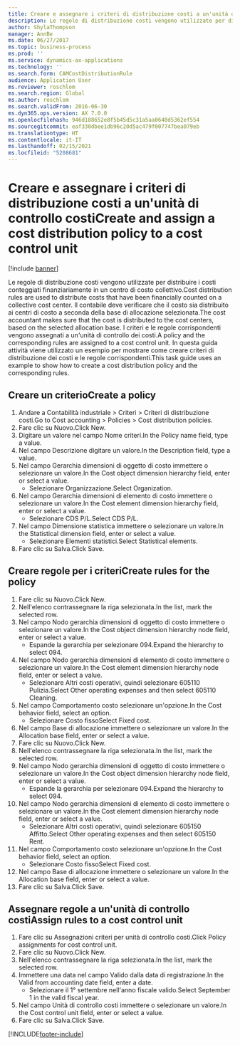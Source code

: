 ```yaml
---
title: Creare e assegnare i criteri di distribuzione costi a un'unità di controllo costi
description: Le regole di distribuzione costi vengono utilizzate per distribuire i costi conteggiati finanziariamente in un centro di costo collettivo.
author: ShylaThompson
manager: AnnBe
ms.date: 06/27/2017
ms.topic: business-process
ms.prod: ''
ms.service: dynamics-ax-applications
ms.technology: ''
ms.search.form: CAMCostDistributionRule
audience: Application User
ms.reviewer: roschlom
ms.search.region: Global
ms.author: roschlom
ms.search.validFrom: 2016-06-30
ms.dyn365.ops.version: AX 7.0.0
ms.openlocfilehash: 946d188652e8f5b45d5c31a5aa0640d5362ef554
ms.sourcegitcommit: eaf330dbee1db96c20d5ac479f007747bea079eb
ms.translationtype: HT
ms.contentlocale: it-IT
ms.lasthandoff: 02/15/2021
ms.locfileid: "5208681"
---
```

# <a name="create-and-assign-a-cost-distribution-policy-to-a-cost-control-unit"></a><span data-ttu-id="ef4da-103">Creare e assegnare i criteri di distribuzione costi a un'unità di controllo costi</span><span class="sxs-lookup"><span data-stu-id="ef4da-103">Create and assign a cost distribution policy to a cost control unit</span></span>

[!include [banner](../../includes/banner.md)]

<span data-ttu-id="ef4da-104">Le regole di distribuzione costi vengono utilizzate per distribuire i costi conteggiati finanziariamente in un centro di costo collettivo.</span><span class="sxs-lookup"><span data-stu-id="ef4da-104">Cost distribution rules are used to distribute costs that have been financially counted on a collective cost center.</span></span> <span data-ttu-id="ef4da-105">Il contabile deve verificare che il costo sia distribuito ai centri di costo a seconda della base di allocazione selezionata.</span><span class="sxs-lookup"><span data-stu-id="ef4da-105">The cost accountant makes sure that the cost is distributed to the cost centers, based on the selected allocation base.</span></span> <span data-ttu-id="ef4da-106">I criteri e le regole corrispondenti vengono assegnati a un'unità di controllo dei costi.</span><span class="sxs-lookup"><span data-stu-id="ef4da-106">A policy and the corresponding rules are assigned to a cost control unit.</span></span> <span data-ttu-id="ef4da-107">In questa guida attività viene utilizzato un esempio per mostrare come creare criteri di distribuzione dei costi e le regole corrispondenti.</span><span class="sxs-lookup"><span data-stu-id="ef4da-107">This task guide uses an example to show how to create a cost distribution policy and the corresponding rules.</span></span>


## <a name="create-a-policy"></a><span data-ttu-id="ef4da-108">Creare un criterio</span><span class="sxs-lookup"><span data-stu-id="ef4da-108">Create a policy</span></span>
1. <span data-ttu-id="ef4da-109">Andare a Contabilità industriale > Criteri > Criteri di distribuzione costi.</span><span class="sxs-lookup"><span data-stu-id="ef4da-109">Go to Cost accounting > Policies > Cost distribution policies.</span></span>
2. <span data-ttu-id="ef4da-110">Fare clic su Nuovo.</span><span class="sxs-lookup"><span data-stu-id="ef4da-110">Click New.</span></span>
3. <span data-ttu-id="ef4da-111">Digitare un valore nel campo Nome criteri.</span><span class="sxs-lookup"><span data-stu-id="ef4da-111">In the Policy name field, type a value.</span></span>
4. <span data-ttu-id="ef4da-112">Nel campo Descrizione digitare un valore.</span><span class="sxs-lookup"><span data-stu-id="ef4da-112">In the Description field, type a value.</span></span>
5. <span data-ttu-id="ef4da-113">Nel campo Gerarchia dimensioni di oggetto di costo immettere o selezionare un valore.</span><span class="sxs-lookup"><span data-stu-id="ef4da-113">In the Cost object dimension hierarchy field, enter or select a value.</span></span>
    * <span data-ttu-id="ef4da-114">Selezionare Organizzazione.</span><span class="sxs-lookup"><span data-stu-id="ef4da-114">Select Organization.</span></span>  
6. <span data-ttu-id="ef4da-115">Nel campo Gerarchia dimensioni di elemento di costo immettere o selezionare un valore.</span><span class="sxs-lookup"><span data-stu-id="ef4da-115">In the Cost element dimension hierarchy field, enter or select a value.</span></span>
    * <span data-ttu-id="ef4da-116">Selezionare CDS P/L.</span><span class="sxs-lookup"><span data-stu-id="ef4da-116">Select CDS P/L.</span></span>  
7. <span data-ttu-id="ef4da-117">Nel campo Dimensione statistica immettere o selezionare un valore.</span><span class="sxs-lookup"><span data-stu-id="ef4da-117">In the Statistical dimension field, enter or select a value.</span></span>
    * <span data-ttu-id="ef4da-118">Selezionare Elementi statistici.</span><span class="sxs-lookup"><span data-stu-id="ef4da-118">Select Statistical elements.</span></span>  
8. <span data-ttu-id="ef4da-119">Fare clic su Salva.</span><span class="sxs-lookup"><span data-stu-id="ef4da-119">Click Save.</span></span>

## <a name="create-rules-for-the-policy"></a><span data-ttu-id="ef4da-120">Creare regole per i criteri</span><span class="sxs-lookup"><span data-stu-id="ef4da-120">Create rules for the policy</span></span>
1. <span data-ttu-id="ef4da-121">Fare clic su Nuovo.</span><span class="sxs-lookup"><span data-stu-id="ef4da-121">Click New.</span></span>
2. <span data-ttu-id="ef4da-122">Nell'elenco contrassegnare la riga selezionata.</span><span class="sxs-lookup"><span data-stu-id="ef4da-122">In the list, mark the selected row.</span></span>
3. <span data-ttu-id="ef4da-123">Nel campo Nodo gerarchia dimensioni di oggetto di costo immettere o selezionare un valore.</span><span class="sxs-lookup"><span data-stu-id="ef4da-123">In the Cost object dimension hierarchy node field, enter or select a value.</span></span>
    * <span data-ttu-id="ef4da-124">Espande la gerarchia per selezionare 094.</span><span class="sxs-lookup"><span data-stu-id="ef4da-124">Expand the hierarchy to select 094.</span></span>  
4. <span data-ttu-id="ef4da-125">Nel campo Nodo gerarchia dimensioni di elemento di costo immettere o selezionare un valore.</span><span class="sxs-lookup"><span data-stu-id="ef4da-125">In the Cost element dimension hierarchy node field, enter or select a value.</span></span>
    * <span data-ttu-id="ef4da-126">Selezionare Altri costi operativi, quindi selezionare 605110 Pulizia.</span><span class="sxs-lookup"><span data-stu-id="ef4da-126">Select Other operating expenses and then select 605110 Cleaning.</span></span>  
5. <span data-ttu-id="ef4da-127">Nel campo Comportamento costo selezionare un'opzione.</span><span class="sxs-lookup"><span data-stu-id="ef4da-127">In the Cost behavior field, select an option.</span></span>
    * <span data-ttu-id="ef4da-128">Selezionare Costo fisso</span><span class="sxs-lookup"><span data-stu-id="ef4da-128">Select Fixed cost.</span></span>  
6. <span data-ttu-id="ef4da-129">Nel campo Base di allocazione immettere o selezionare un valore.</span><span class="sxs-lookup"><span data-stu-id="ef4da-129">In the Allocation base field, enter or select a value.</span></span>
7. <span data-ttu-id="ef4da-130">Fare clic su Nuovo.</span><span class="sxs-lookup"><span data-stu-id="ef4da-130">Click New.</span></span>
8. <span data-ttu-id="ef4da-131">Nell'elenco contrassegnare la riga selezionata.</span><span class="sxs-lookup"><span data-stu-id="ef4da-131">In the list, mark the selected row.</span></span>
9. <span data-ttu-id="ef4da-132">Nel campo Nodo gerarchia dimensioni di oggetto di costo immettere o selezionare un valore.</span><span class="sxs-lookup"><span data-stu-id="ef4da-132">In the Cost object dimension hierarchy node field, enter or select a value.</span></span>
    * <span data-ttu-id="ef4da-133">Espande la gerarchia per selezionare 094.</span><span class="sxs-lookup"><span data-stu-id="ef4da-133">Expand the hierarchy to select 094.</span></span>  
10. <span data-ttu-id="ef4da-134">Nel campo Nodo gerarchia dimensioni di elemento di costo immettere o selezionare un valore.</span><span class="sxs-lookup"><span data-stu-id="ef4da-134">In the Cost element dimension hierarchy node field, enter or select a value.</span></span>
    * <span data-ttu-id="ef4da-135">Selezionare Altri costi operativi, quindi selezionare 605150 Affitto.</span><span class="sxs-lookup"><span data-stu-id="ef4da-135">Select Other operating expenses and then select 605150 Rent.</span></span>  
11. <span data-ttu-id="ef4da-136">Nel campo Comportamento costo selezionare un'opzione.</span><span class="sxs-lookup"><span data-stu-id="ef4da-136">In the Cost behavior field, select an option.</span></span>
    * <span data-ttu-id="ef4da-137">Selezionare Costo fisso</span><span class="sxs-lookup"><span data-stu-id="ef4da-137">Select Fixed cost.</span></span>  
12. <span data-ttu-id="ef4da-138">Nel campo Base di allocazione immettere o selezionare un valore.</span><span class="sxs-lookup"><span data-stu-id="ef4da-138">In the Allocation base field, enter or select a value.</span></span>
13. <span data-ttu-id="ef4da-139">Fare clic su Salva.</span><span class="sxs-lookup"><span data-stu-id="ef4da-139">Click Save.</span></span>

## <a name="assign-rules-to-a-cost-control-unit"></a><span data-ttu-id="ef4da-140">Assegnare regole a un'unità di controllo costi</span><span class="sxs-lookup"><span data-stu-id="ef4da-140">Assign rules to a cost control unit</span></span>
1. <span data-ttu-id="ef4da-141">Fare clic su Assegnazioni criteri per unità di controllo costi.</span><span class="sxs-lookup"><span data-stu-id="ef4da-141">Click Policy assignments for cost control unit.</span></span>
2. <span data-ttu-id="ef4da-142">Fare clic su Nuovo.</span><span class="sxs-lookup"><span data-stu-id="ef4da-142">Click New.</span></span>
3. <span data-ttu-id="ef4da-143">Nell'elenco contrassegnare la riga selezionata.</span><span class="sxs-lookup"><span data-stu-id="ef4da-143">In the list, mark the selected row.</span></span>
4. <span data-ttu-id="ef4da-144">Immettere una data nel campo Valido dalla data di registrazione.</span><span class="sxs-lookup"><span data-stu-id="ef4da-144">In the Valid from accounting date field, enter a date.</span></span>
    * <span data-ttu-id="ef4da-145">Selezionare il 1° settembre nell'anno fiscale valido.</span><span class="sxs-lookup"><span data-stu-id="ef4da-145">Select September 1 in the valid fiscal year.</span></span>  
5. <span data-ttu-id="ef4da-146">Nel campo Unità di controllo costi immettere o selezionare un valore.</span><span class="sxs-lookup"><span data-stu-id="ef4da-146">In the Cost control unit field, enter or select a value.</span></span>
6. <span data-ttu-id="ef4da-147">Fare clic su Salva.</span><span class="sxs-lookup"><span data-stu-id="ef4da-147">Click Save.</span></span>



[!INCLUDE[footer-include](../../../includes/footer-banner.md)]